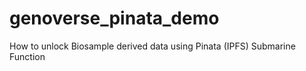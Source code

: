 # genoverse_pinata_demo
How to unlock Biosample derived data using Pinata (IPFS) Submarine Function 
